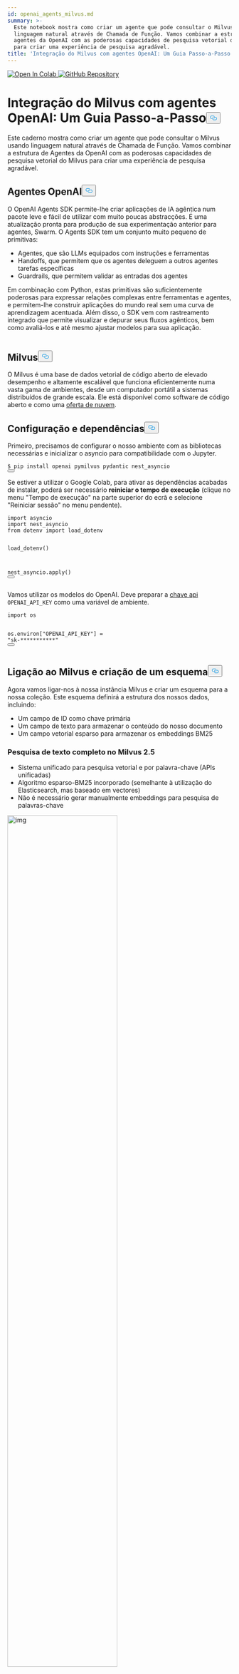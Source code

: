 ```yaml
---
id: openai_agents_milvus.md
summary: >-
  Este notebook mostra como criar um agente que pode consultar o Milvus usando
  linguagem natural através de Chamada de Função. Vamos combinar a estrutura de
  agentes da OpenAI com as poderosas capacidades de pesquisa vetorial do Milvus
  para criar uma experiência de pesquisa agradável.
title: 'Integração do Milvus com agentes OpenAI: Um Guia Passo-a-Passo'
---
```

<p><a href="https://colab.research.google.com/github/milvus-io/bootcamp/blob/master/bootcamp/tutorials/integration/openai_agents_milvus.ipynb" target="_parent">
<img translate="no" src="https://colab.research.google.com/assets/colab-badge.svg" alt="Open In Colab"/>
</a>
<a href="https://github.com/milvus-io/bootcamp/blob/master/bootcamp/tutorials/integration/openai_agents_milvus.ipynb" target="_blank">
<img translate="no" src="https://img.shields.io/badge/View%20on%20GitHub-555555?style=flat&logo=github&logoColor=white" alt="GitHub Repository"/>
</a></p>
<h1 id="Milvus-Integration-with-OpenAI-Agents-A-Step-by-Step-Guide" class="common-anchor-header">Integração do Milvus com agentes OpenAI: Um Guia Passo-a-Passo<button data-href="#Milvus-Integration-with-OpenAI-Agents-A-Step-by-Step-Guide" class="anchor-icon" translate="no">
      <svg translate="no"
        aria-hidden="true"
        focusable="false"
        height="20"
        version="1.1"
        viewBox="0 0 16 16"
        width="16"
      >
        <path
          fill="#0092E4"
          fill-rule="evenodd"
          d="M4 9h1v1H4c-1.5 0-3-1.69-3-3.5S2.55 3 4 3h4c1.45 0 3 1.69 3 3.5 0 1.41-.91 2.72-2 3.25V8.59c.58-.45 1-1.27 1-2.09C10 5.22 8.98 4 8 4H4c-.98 0-2 1.22-2 2.5S3 9 4 9zm9-3h-1v1h1c1 0 2 1.22 2 2.5S13.98 12 13 12H9c-.98 0-2-1.22-2-2.5 0-.83.42-1.64 1-2.09V6.25c-1.09.53-2 1.84-2 3.25C6 11.31 7.55 13 9 13h4c1.45 0 3-1.69 3-3.5S14.5 6 13 6z"
        ></path>
      </svg>
    </button></h1><p>Este caderno mostra como criar um agente que pode consultar o Milvus usando linguagem natural através de Chamada de Função. Vamos combinar a estrutura de Agentes da OpenAI com as poderosas capacidades de pesquisa vetorial do Milvus para criar uma experiência de pesquisa agradável.</p>
<h2 id="OpenAI-Agents" class="common-anchor-header">Agentes OpenAI<button data-href="#OpenAI-Agents" class="anchor-icon" translate="no">
      <svg translate="no"
        aria-hidden="true"
        focusable="false"
        height="20"
        version="1.1"
        viewBox="0 0 16 16"
        width="16"
      >
        <path
          fill="#0092E4"
          fill-rule="evenodd"
          d="M4 9h1v1H4c-1.5 0-3-1.69-3-3.5S2.55 3 4 3h4c1.45 0 3 1.69 3 3.5 0 1.41-.91 2.72-2 3.25V8.59c.58-.45 1-1.27 1-2.09C10 5.22 8.98 4 8 4H4c-.98 0-2 1.22-2 2.5S3 9 4 9zm9-3h-1v1h1c1 0 2 1.22 2 2.5S13.98 12 13 12H9c-.98 0-2-1.22-2-2.5 0-.83.42-1.64 1-2.09V6.25c-1.09.53-2 1.84-2 3.25C6 11.31 7.55 13 9 13h4c1.45 0 3-1.69 3-3.5S14.5 6 13 6z"
        ></path>
      </svg>
    </button></h2><p>O OpenAI Agents SDK permite-lhe criar aplicações de IA agêntica num pacote leve e fácil de utilizar com muito poucas abstracções. É uma atualização pronta para produção de sua experimentação anterior para agentes, Swarm. O Agents SDK tem um conjunto muito pequeno de primitivas:</p>
<ul>
<li>Agentes, que são LLMs equipados com instruções e ferramentas</li>
<li>Handoffs, que permitem que os agentes deleguem a outros agentes tarefas específicas</li>
<li>Guardrails, que permitem validar as entradas dos agentes</li>
</ul>
<p>Em combinação com Python, estas primitivas são suficientemente poderosas para expressar relações complexas entre ferramentas e agentes, e permitem-lhe construir aplicações do mundo real sem uma curva de aprendizagem acentuada. Além disso, o SDK vem com rastreamento integrado que permite visualizar e depurar seus fluxos agênticos, bem como avaliá-los e até mesmo ajustar modelos para sua aplicação.</p>
<p>
  <span class="img-wrapper">
    <img translate="no" src="/docs/v2.5.x/assets/openai-agent.png" alt="" class="doc-image" id="" />
    <span></span>
  </span>
</p>
<h2 id="Milvus" class="common-anchor-header">Milvus<button data-href="#Milvus" class="anchor-icon" translate="no">
      <svg translate="no"
        aria-hidden="true"
        focusable="false"
        height="20"
        version="1.1"
        viewBox="0 0 16 16"
        width="16"
      >
        <path
          fill="#0092E4"
          fill-rule="evenodd"
          d="M4 9h1v1H4c-1.5 0-3-1.69-3-3.5S2.55 3 4 3h4c1.45 0 3 1.69 3 3.5 0 1.41-.91 2.72-2 3.25V8.59c.58-.45 1-1.27 1-2.09C10 5.22 8.98 4 8 4H4c-.98 0-2 1.22-2 2.5S3 9 4 9zm9-3h-1v1h1c1 0 2 1.22 2 2.5S13.98 12 13 12H9c-.98 0-2-1.22-2-2.5 0-.83.42-1.64 1-2.09V6.25c-1.09.53-2 1.84-2 3.25C6 11.31 7.55 13 9 13h4c1.45 0 3-1.69 3-3.5S14.5 6 13 6z"
        ></path>
      </svg>
    </button></h2><p>O Milvus é uma base de dados vetorial de código aberto de elevado desempenho e altamente escalável que funciona eficientemente numa vasta gama de ambientes, desde um computador portátil a sistemas distribuídos de grande escala. Ele está disponível como software de código aberto e como uma <a href="https://zilliz.com/">oferta de nuvem</a>.</p>
<h2 id="Setup-and-Dependencies" class="common-anchor-header">Configuração e dependências<button data-href="#Setup-and-Dependencies" class="anchor-icon" translate="no">
      <svg translate="no"
        aria-hidden="true"
        focusable="false"
        height="20"
        version="1.1"
        viewBox="0 0 16 16"
        width="16"
      >
        <path
          fill="#0092E4"
          fill-rule="evenodd"
          d="M4 9h1v1H4c-1.5 0-3-1.69-3-3.5S2.55 3 4 3h4c1.45 0 3 1.69 3 3.5 0 1.41-.91 2.72-2 3.25V8.59c.58-.45 1-1.27 1-2.09C10 5.22 8.98 4 8 4H4c-.98 0-2 1.22-2 2.5S3 9 4 9zm9-3h-1v1h1c1 0 2 1.22 2 2.5S13.98 12 13 12H9c-.98 0-2-1.22-2-2.5 0-.83.42-1.64 1-2.09V6.25c-1.09.53-2 1.84-2 3.25C6 11.31 7.55 13 9 13h4c1.45 0 3-1.69 3-3.5S14.5 6 13 6z"
        ></path>
      </svg>
    </button></h2><p>Primeiro, precisamos de configurar o nosso ambiente com as bibliotecas necessárias e inicializar o asyncio para compatibilidade com o Jupyter.</p>
<pre><code translate="no" class="language-shell"><span class="hljs-meta prompt_">$ </span><span class="language-bash">pip install openai pymilvus pydantic nest_asyncio</span>
<button class="copy-code-btn"></button></code></pre>
<div class="alert note">
<p>Se estiver a utilizar o Google Colab, para ativar as dependências acabadas de instalar, poderá ser necessário <strong>reiniciar o tempo de execução</strong> (clique no menu "Tempo de execução" na parte superior do ecrã e selecione "Reiniciar sessão" no menu pendente).</p>
</div>
<pre><code translate="no" class="language-python"><span class="hljs-keyword">import</span> asyncio
<span class="hljs-keyword">import</span> nest_asyncio
<span class="hljs-keyword">from</span> dotenv <span class="hljs-keyword">import</span> load_dotenv

load_dotenv()

nest_asyncio.apply()
<button class="copy-code-btn"></button></code></pre>
<p>Vamos utilizar os modelos do OpenAI. Deve preparar a <a href="https://platform.openai.com/docs/quickstart">chave api</a> <code translate="no">OPENAI_API_KEY</code> como uma variável de ambiente.</p>
<pre><code translate="no" class="language-python"><span class="hljs-keyword">import</span> os

os.environ[<span class="hljs-string">&quot;OPENAI_API_KEY&quot;</span>] = <span class="hljs-string">&quot;sk-***********&quot;</span>
<button class="copy-code-btn"></button></code></pre>
<h2 id="Connecting-to-Milvus-and-Creating-a-Schema" class="common-anchor-header">Ligação ao Milvus e criação de um esquema<button data-href="#Connecting-to-Milvus-and-Creating-a-Schema" class="anchor-icon" translate="no">
      <svg translate="no"
        aria-hidden="true"
        focusable="false"
        height="20"
        version="1.1"
        viewBox="0 0 16 16"
        width="16"
      >
        <path
          fill="#0092E4"
          fill-rule="evenodd"
          d="M4 9h1v1H4c-1.5 0-3-1.69-3-3.5S2.55 3 4 3h4c1.45 0 3 1.69 3 3.5 0 1.41-.91 2.72-2 3.25V8.59c.58-.45 1-1.27 1-2.09C10 5.22 8.98 4 8 4H4c-.98 0-2 1.22-2 2.5S3 9 4 9zm9-3h-1v1h1c1 0 2 1.22 2 2.5S13.98 12 13 12H9c-.98 0-2-1.22-2-2.5 0-.83.42-1.64 1-2.09V6.25c-1.09.53-2 1.84-2 3.25C6 11.31 7.55 13 9 13h4c1.45 0 3-1.69 3-3.5S14.5 6 13 6z"
        ></path>
      </svg>
    </button></h2><p>Agora vamos ligar-nos à nossa instância Milvus e criar um esquema para a nossa coleção. Este esquema definirá a estrutura dos nossos dados, incluindo:</p>
<ul>
<li>Um campo de ID como chave primária</li>
<li>Um campo de texto para armazenar o conteúdo do nosso documento</li>
<li>Um campo vetorial esparso para armazenar os embeddings BM25</li>
</ul>
<h3 id="Full-Text-Search-in-Milvus-25" class="common-anchor-header">Pesquisa de texto completo no Milvus 2.5</h3><ul>
<li>Sistema unificado para pesquisa vetorial e por palavra-chave (APIs unificadas)</li>
<li>Algoritmo esparso-BM25 incorporado (semelhante à utilização do Elasticsearch, mas baseado em vectores)</li>
<li>Não é necessário gerar manualmente embeddings para pesquisa de palavras-chave</li>
</ul>
<p><img translate="no" src="https://milvus.io/docs/v2.5.x/assets/full-text-search.png" width="70%" alt="img"></p>
<h2 id="Install-Milvus-with-Docker" class="common-anchor-header">Instalar o Milvus com o Docker<button data-href="#Install-Milvus-with-Docker" class="anchor-icon" translate="no">
      <svg translate="no"
        aria-hidden="true"
        focusable="false"
        height="20"
        version="1.1"
        viewBox="0 0 16 16"
        width="16"
      >
        <path
          fill="#0092E4"
          fill-rule="evenodd"
          d="M4 9h1v1H4c-1.5 0-3-1.69-3-3.5S2.55 3 4 3h4c1.45 0 3 1.69 3 3.5 0 1.41-.91 2.72-2 3.25V8.59c.58-.45 1-1.27 1-2.09C10 5.22 8.98 4 8 4H4c-.98 0-2 1.22-2 2.5S3 9 4 9zm9-3h-1v1h1c1 0 2 1.22 2 2.5S13.98 12 13 12H9c-.98 0-2-1.22-2-2.5 0-.83.42-1.64 1-2.09V6.25c-1.09.53-2 1.84-2 3.25C6 11.31 7.55 13 9 13h4c1.45 0 3-1.69 3-3.5S14.5 6 13 6z"
        ></path>
      </svg>
    </button></h2><p>Antes de executar este exemplo, certifique-se de que instala o Milvus e o inicia com o Docker, consulte a nossa documentação - https://milvus.io/docs/install_standalone-docker.md</p>
<pre><code translate="no" class="language-python"><span class="hljs-keyword">from</span> pymilvus <span class="hljs-keyword">import</span> DataType, FunctionType, MilvusClient

client = MilvusClient(uri=<span class="hljs-string">&quot;http://localhost:19530&quot;</span>)

schema = client.create_schema()

<span class="hljs-comment"># Simple schema that handles both text and vectors</span>
schema.add_field(
    field_name=<span class="hljs-string">&quot;id&quot;</span>, datatype=DataType.INT64, is_primary=<span class="hljs-literal">True</span>, auto_id=<span class="hljs-literal">True</span>
)
schema.add_field(
    field_name=<span class="hljs-string">&quot;text&quot;</span>, datatype=DataType.VARCHAR, max_length=<span class="hljs-number">1000</span>, enable_analyzer=<span class="hljs-literal">True</span>
)
schema.add_field(field_name=<span class="hljs-string">&quot;sparse&quot;</span>, datatype=DataType.SPARSE_FLOAT_VECTOR)
<button class="copy-code-btn"></button></code></pre>
<pre><code translate="no">{'auto_id': False, 'description': '', 'fields': [{'name': 'id', 'description': '', 'type': &lt;DataType.INT64: 5&gt;, 'is_primary': True, 'auto_id': True}, {'name': 'text', 'description': '', 'type': &lt;DataType.VARCHAR: 21&gt;, 'params': {'max_length': 1000, 'enable_analyzer': True}}, {'name': 'sparse', 'description': '', 'type': &lt;DataType.SPARSE_FLOAT_VECTOR: 104&gt;}], 'enable_dynamic_field': False}
</code></pre>
<h2 id="Setting-Up-BM25-for-Full-Text-Search" class="common-anchor-header">Configurar o BM25 para pesquisa de texto completo<button data-href="#Setting-Up-BM25-for-Full-Text-Search" class="anchor-icon" translate="no">
      <svg translate="no"
        aria-hidden="true"
        focusable="false"
        height="20"
        version="1.1"
        viewBox="0 0 16 16"
        width="16"
      >
        <path
          fill="#0092E4"
          fill-rule="evenodd"
          d="M4 9h1v1H4c-1.5 0-3-1.69-3-3.5S2.55 3 4 3h4c1.45 0 3 1.69 3 3.5 0 1.41-.91 2.72-2 3.25V8.59c.58-.45 1-1.27 1-2.09C10 5.22 8.98 4 8 4H4c-.98 0-2 1.22-2 2.5S3 9 4 9zm9-3h-1v1h1c1 0 2 1.22 2 2.5S13.98 12 13 12H9c-.98 0-2-1.22-2-2.5 0-.83.42-1.64 1-2.09V6.25c-1.09.53-2 1.84-2 3.25C6 11.31 7.55 13 9 13h4c1.45 0 3-1.69 3-3.5S14.5 6 13 6z"
        ></path>
      </svg>
    </button></h2><p>O Milvus suporta pesquisa de texto completo através de funções BM25. Aqui definimos uma função que converterá automaticamente nossos dados de texto em representações vetoriais esparsas otimizadas para pesquisa de texto.</p>
<pre><code translate="no" class="language-python"><span class="hljs-keyword">from</span> pymilvus <span class="hljs-keyword">import</span> Function

<span class="hljs-comment"># Milvus handles tokenization and BM25 conversion</span>
bm25_function = Function(
    name=<span class="hljs-string">&quot;text_bm25_emb&quot;</span>,  <span class="hljs-comment"># Function name</span>
    input_field_names=[<span class="hljs-string">&quot;text&quot;</span>],  <span class="hljs-comment"># Name of the VARCHAR field containing raw text data</span>
    output_field_names=[
        <span class="hljs-string">&quot;sparse&quot;</span>
    ],  <span class="hljs-comment"># Name of the SPARSE_FLOAT_VECTOR field reserved to store generated embeddings</span>
    function_type=FunctionType.BM25,
)

schema.add_function(bm25_function)
<button class="copy-code-btn"></button></code></pre>
<pre><code translate="no">{'auto_id': False, 'description': '', 'fields': [{'name': 'id', 'description': '', 'type': &lt;DataType.INT64: 5&gt;, 'is_primary': True, 'auto_id': True}, {'name': 'text', 'description': '', 'type': &lt;DataType.VARCHAR: 21&gt;, 'params': {'max_length': 1000, 'enable_analyzer': True}}, {'name': 'sparse', 'description': '', 'type': &lt;DataType.SPARSE_FLOAT_VECTOR: 104&gt;, 'is_function_output': True}], 'enable_dynamic_field': False, 'functions': [{'name': 'text_bm25_emb', 'description': '', 'type': &lt;FunctionType.BM25: 1&gt;, 'input_field_names': ['text'], 'output_field_names': ['sparse'], 'params': {}}]}
</code></pre>
<h2 id="Creating-the-Collection-and-Loading-Sample-Data" class="common-anchor-header">Criando a coleção e carregando dados de amostra<button data-href="#Creating-the-Collection-and-Loading-Sample-Data" class="anchor-icon" translate="no">
      <svg translate="no"
        aria-hidden="true"
        focusable="false"
        height="20"
        version="1.1"
        viewBox="0 0 16 16"
        width="16"
      >
        <path
          fill="#0092E4"
          fill-rule="evenodd"
          d="M4 9h1v1H4c-1.5 0-3-1.69-3-3.5S2.55 3 4 3h4c1.45 0 3 1.69 3 3.5 0 1.41-.91 2.72-2 3.25V8.59c.58-.45 1-1.27 1-2.09C10 5.22 8.98 4 8 4H4c-.98 0-2 1.22-2 2.5S3 9 4 9zm9-3h-1v1h1c1 0 2 1.22 2 2.5S13.98 12 13 12H9c-.98 0-2-1.22-2-2.5 0-.83.42-1.64 1-2.09V6.25c-1.09.53-2 1.84-2 3.25C6 11.31 7.55 13 9 13h4c1.45 0 3-1.69 3-3.5S14.5 6 13 6z"
        ></path>
      </svg>
    </button></h2><p>Agora vamos criar a nossa coleção com o esquema e os parâmetros de índice, e depois carregar alguns dados de amostra sobre a recuperação de informação e o Milvus.</p>
<pre><code translate="no" class="language-python">index_params = client.prepare_index_params()

index_params.add_index(field_name=<span class="hljs-string">&quot;sparse&quot;</span>, index_type=<span class="hljs-string">&quot;AUTOINDEX&quot;</span>, metric_type=<span class="hljs-string">&quot;BM25&quot;</span>)

<span class="hljs-keyword">if</span> client.has_collection(<span class="hljs-string">&quot;demo&quot;</span>):
    client.drop_collection(<span class="hljs-string">&quot;demo&quot;</span>)

client.create_collection(
    collection_name=<span class="hljs-string">&quot;demo&quot;</span>,
    schema=schema,
    index_params=index_params,
)

<span class="hljs-comment">## 3. Loading Test Data</span>
client.insert(
    <span class="hljs-string">&quot;demo&quot;</span>,
    [
        {
            <span class="hljs-string">&quot;text&quot;</span>: <span class="hljs-string">&quot;Information retrieval helps users find relevant documents in large datasets.&quot;</span>
        },
        {
            <span class="hljs-string">&quot;text&quot;</span>: <span class="hljs-string">&quot;Search engines use information retrieval techniques to index and rank web pages.&quot;</span>
        },
        {
            <span class="hljs-string">&quot;text&quot;</span>: <span class="hljs-string">&quot;The core of IR is matching user queries with the most relevant content.&quot;</span>
        },
        {
            <span class="hljs-string">&quot;text&quot;</span>: <span class="hljs-string">&quot;Vector search is revolutionising modern information retrieval systems.&quot;</span>
        },
        {
            <span class="hljs-string">&quot;text&quot;</span>: <span class="hljs-string">&quot;Machine learning improves ranking algorithms in information retrieval.&quot;</span>
        },
        {
            <span class="hljs-string">&quot;text&quot;</span>: <span class="hljs-string">&quot;IR techniques include keyword-based search, semantic search, and vector search.&quot;</span>
        },
        {
            <span class="hljs-string">&quot;text&quot;</span>: <span class="hljs-string">&quot;Boolean retrieval is one of the earliest information retrieval methods.&quot;</span>
        },
        {<span class="hljs-string">&quot;text&quot;</span>: <span class="hljs-string">&quot;TF-IDF is a classic method used to score document relevance in IR.&quot;</span>},
        {
            <span class="hljs-string">&quot;text&quot;</span>: <span class="hljs-string">&quot;Modern IR systems integrate deep learning for better contextual understanding.&quot;</span>
        },
        {
            <span class="hljs-string">&quot;text&quot;</span>: <span class="hljs-string">&quot;Milvus is an open-source vector database designed for AI-powered search.&quot;</span>
        },
        {
            <span class="hljs-string">&quot;text&quot;</span>: <span class="hljs-string">&quot;Milvus enables fast and scalable similarity search on high-dimensional data.&quot;</span>
        },
        {
            <span class="hljs-string">&quot;text&quot;</span>: <span class="hljs-string">&quot;With Milvus, developers can build applications that support image, text, and video retrieval.&quot;</span>
        },
        {
            <span class="hljs-string">&quot;text&quot;</span>: <span class="hljs-string">&quot;Milvus integrates well with deep learning frameworks like PyTorch and TensorFlow.&quot;</span>
        },
        {
            <span class="hljs-string">&quot;text&quot;</span>: <span class="hljs-string">&quot;The core of Milvus is optimised for approximate nearest neighbour (ANN) search.&quot;</span>
        },
        {
            <span class="hljs-string">&quot;text&quot;</span>: <span class="hljs-string">&quot;Milvus supports hybrid search combining structured and unstructured data.&quot;</span>
        },
        {
            <span class="hljs-string">&quot;text&quot;</span>: <span class="hljs-string">&quot;Large-scale AI applications rely on Milvus for efficient vector retrieval.&quot;</span>
        },
        {<span class="hljs-string">&quot;text&quot;</span>: <span class="hljs-string">&quot;Milvus makes it easy to perform high-speed similarity searches.&quot;</span>},
        {<span class="hljs-string">&quot;text&quot;</span>: <span class="hljs-string">&quot;Cloud-native by design, Milvus scales effortlessly with demand.&quot;</span>},
        {
            <span class="hljs-string">&quot;text&quot;</span>: <span class="hljs-string">&quot;Milvus powers applications in recommendation systems, fraud detection, and genomics.&quot;</span>
        },
        {
            <span class="hljs-string">&quot;text&quot;</span>: <span class="hljs-string">&quot;The latest version of Milvus introduces faster indexing and lower latency.&quot;</span>
        },
        {<span class="hljs-string">&quot;text&quot;</span>: <span class="hljs-string">&quot;Milvus supports HNSW, IVF_FLAT, and other popular ANN algorithms.&quot;</span>},
        {
            <span class="hljs-string">&quot;text&quot;</span>: <span class="hljs-string">&quot;Vector embeddings from models like OpenAI’s CLIP can be indexed in Milvus.&quot;</span>
        },
        {
            <span class="hljs-string">&quot;text&quot;</span>: <span class="hljs-string">&quot;Milvus has built-in support for multi-tenancy in enterprise use cases.&quot;</span>
        },
        {
            <span class="hljs-string">&quot;text&quot;</span>: <span class="hljs-string">&quot;The Milvus community actively contributes to improving its performance.&quot;</span>
        },
        {
            <span class="hljs-string">&quot;text&quot;</span>: <span class="hljs-string">&quot;Milvus integrates with data pipelines like Apache Kafka for real-time updates.&quot;</span>
        },
        {
            <span class="hljs-string">&quot;text&quot;</span>: <span class="hljs-string">&quot;Using Milvus, companies can enhance search experiences with vector search.&quot;</span>
        },
        {
            <span class="hljs-string">&quot;text&quot;</span>: <span class="hljs-string">&quot;Milvus plays a crucial role in powering AI search in medical research.&quot;</span>
        },
        {<span class="hljs-string">&quot;text&quot;</span>: <span class="hljs-string">&quot;Milvus integrates with LangChain for advanced RAG pipelines.&quot;</span>},
        {
            <span class="hljs-string">&quot;text&quot;</span>: <span class="hljs-string">&quot;Open-source contributors continue to enhance Milvus’ search performance.&quot;</span>
        },
        {
            <span class="hljs-string">&quot;text&quot;</span>: <span class="hljs-string">&quot;Multi-modal search in Milvus enables applications beyond text and images.&quot;</span>
        },
        {<span class="hljs-string">&quot;text&quot;</span>: <span class="hljs-string">&quot;Milvus has an intuitive REST API for easy integration.&quot;</span>},
        {<span class="hljs-string">&quot;text&quot;</span>: <span class="hljs-string">&quot;Milvus’ FAISS and HNSW backends provide flexibility in indexing.&quot;</span>},
        {
            <span class="hljs-string">&quot;text&quot;</span>: <span class="hljs-string">&quot;The architecture of Milvus ensures fault tolerance and high availability.&quot;</span>
        },
        {<span class="hljs-string">&quot;text&quot;</span>: <span class="hljs-string">&quot;Milvus integrates seamlessly with LLM-based applications.&quot;</span>},
        {<span class="hljs-string">&quot;text&quot;</span>: <span class="hljs-string">&quot;Startups leverage Milvus to build next-gen AI-powered products.&quot;</span>},
        {<span class="hljs-string">&quot;text&quot;</span>: <span class="hljs-string">&quot;Milvus Cloud offers a managed solution for vector search at scale.&quot;</span>},
        {
            <span class="hljs-string">&quot;text&quot;</span>: <span class="hljs-string">&quot;The future of AI search is being shaped by Milvus and similar vector databases.&quot;</span>
        },
    ],
)
<button class="copy-code-btn"></button></code></pre>
<pre><code translate="no">{'insert_count': 37, 'ids': [456486814660619140, 456486814660619141, 456486814660619142, 456486814660619143, 456486814660619144, 456486814660619145, 456486814660619146, 456486814660619147, 456486814660619148, 456486814660619149, 456486814660619150, 456486814660619151, 456486814660619152, 456486814660619153, 456486814660619154, 456486814660619155, 456486814660619156, 456486814660619157, 456486814660619158, 456486814660619159, 456486814660619160, 456486814660619161, 456486814660619162, 456486814660619163, 456486814660619164, 456486814660619165, 456486814660619166, 456486814660619167, 456486814660619168, 456486814660619169, 456486814660619170, 456486814660619171, 456486814660619172, 456486814660619173, 456486814660619174, 456486814660619175, 456486814660619176], 'cost': 0}
</code></pre>
<h2 id="Defining-Output-Types-for-Structured-Results" class="common-anchor-header">Definindo tipos de saída para resultados estruturados<button data-href="#Defining-Output-Types-for-Structured-Results" class="anchor-icon" translate="no">
      <svg translate="no"
        aria-hidden="true"
        focusable="false"
        height="20"
        version="1.1"
        viewBox="0 0 16 16"
        width="16"
      >
        <path
          fill="#0092E4"
          fill-rule="evenodd"
          d="M4 9h1v1H4c-1.5 0-3-1.69-3-3.5S2.55 3 4 3h4c1.45 0 3 1.69 3 3.5 0 1.41-.91 2.72-2 3.25V8.59c.58-.45 1-1.27 1-2.09C10 5.22 8.98 4 8 4H4c-.98 0-2 1.22-2 2.5S3 9 4 9zm9-3h-1v1h1c1 0 2 1.22 2 2.5S13.98 12 13 12H9c-.98 0-2-1.22-2-2.5 0-.83.42-1.64 1-2.09V6.25c-1.09.53-2 1.84-2 3.25C6 11.31 7.55 13 9 13h4c1.45 0 3-1.69 3-3.5S14.5 6 13 6z"
        ></path>
      </svg>
    </button></h2><p>Para tornar os nossos resultados de pesquisa mais estruturados e fáceis de trabalhar, vamos definir modelos Pydantic que especificam o formato dos nossos resultados de pesquisa.</p>
<pre><code translate="no" class="language-python"><span class="hljs-keyword">from</span> pydantic <span class="hljs-keyword">import</span> BaseModel


<span class="hljs-comment"># Simplified output model for search results</span>
<span class="hljs-keyword">class</span> <span class="hljs-title class_">MilvusSearchResult</span>(<span class="hljs-title class_ inherited__">BaseModel</span>):
    <span class="hljs-built_in">id</span>: <span class="hljs-built_in">int</span>
    text: <span class="hljs-built_in">str</span>


<span class="hljs-keyword">class</span> <span class="hljs-title class_">MilvusSearchResults</span>(<span class="hljs-title class_ inherited__">BaseModel</span>):
    results: <span class="hljs-built_in">list</span>[MilvusSearchResult]
    query: <span class="hljs-built_in">str</span>
<button class="copy-code-btn"></button></code></pre>
<h2 id="Creating-a-Custom-Search-Tool" class="common-anchor-header">Criar uma ferramenta de pesquisa personalizada<button data-href="#Creating-a-Custom-Search-Tool" class="anchor-icon" translate="no">
      <svg translate="no"
        aria-hidden="true"
        focusable="false"
        height="20"
        version="1.1"
        viewBox="0 0 16 16"
        width="16"
      >
        <path
          fill="#0092E4"
          fill-rule="evenodd"
          d="M4 9h1v1H4c-1.5 0-3-1.69-3-3.5S2.55 3 4 3h4c1.45 0 3 1.69 3 3.5 0 1.41-.91 2.72-2 3.25V8.59c.58-.45 1-1.27 1-2.09C10 5.22 8.98 4 8 4H4c-.98 0-2 1.22-2 2.5S3 9 4 9zm9-3h-1v1h1c1 0 2 1.22 2 2.5S13.98 12 13 12H9c-.98 0-2-1.22-2-2.5 0-.83.42-1.64 1-2.09V6.25c-1.09.53-2 1.84-2 3.25C6 11.31 7.55 13 9 13h4c1.45 0 3-1.69 3-3.5S14.5 6 13 6z"
        ></path>
      </svg>
    </button></h2><p>De seguida, criaremos uma ferramenta de função personalizada que o nosso agente pode utilizar para pesquisar na base de dados Milvus. Esta ferramenta irá:</p>
<ol>
<li>Aceitar um nome de coleção, texto de consulta e parâmetro de limite</li>
<li>Executar uma pesquisa BM25 na coleção Milvus</li>
<li>Devolver os resultados num formato estruturado</li>
</ol>
<pre><code translate="no" class="language-python"><span class="hljs-keyword">import</span> json
<span class="hljs-keyword">from</span> typing <span class="hljs-keyword">import</span> <span class="hljs-type">Any</span>
<span class="hljs-keyword">from</span> pymilvus <span class="hljs-keyword">import</span> MilvusClient
<span class="hljs-keyword">from</span> agents <span class="hljs-keyword">import</span> function_tool, RunContextWrapper


<span class="hljs-meta">@function_tool</span>
<span class="hljs-keyword">async</span> <span class="hljs-keyword">def</span> <span class="hljs-title function_">search_milvus_text</span>(<span class="hljs-params">
    ctx: RunContextWrapper[<span class="hljs-type">Any</span>], collection_name: <span class="hljs-built_in">str</span>, query_text: <span class="hljs-built_in">str</span>, limit: <span class="hljs-built_in">int</span>
</span>) -&gt; <span class="hljs-built_in">str</span>:
    <span class="hljs-string">&quot;&quot;&quot;Search for text documents in a Milvus collection using full text search.

    Args:
        collection_name: Name of the Milvus collection to search.
        query_text: The text query to search for.
        limit: Maximum number of results to return.
    &quot;&quot;&quot;</span>
    <span class="hljs-keyword">try</span>:
        <span class="hljs-comment"># Initialize Milvus client</span>
        client = MilvusClient()

        <span class="hljs-comment"># Prepare search parameters for BM25</span>
        search_params = {<span class="hljs-string">&quot;metric_type&quot;</span>: <span class="hljs-string">&quot;BM25&quot;</span>, <span class="hljs-string">&quot;params&quot;</span>: {<span class="hljs-string">&quot;drop_ratio_search&quot;</span>: <span class="hljs-number">0.2</span>}}

        <span class="hljs-comment"># Execute search with text query</span>
        results = client.search(
            collection_name=collection_name,
            data=[query_text],
            anns_field=<span class="hljs-string">&quot;sparse&quot;</span>,
            limit=limit,
            search_params=search_params,
            output_fields=[<span class="hljs-string">&quot;text&quot;</span>],
        )
        <span class="hljs-keyword">return</span> json.dumps(
            {<span class="hljs-string">&quot;results&quot;</span>: results, <span class="hljs-string">&quot;query&quot;</span>: query_text, <span class="hljs-string">&quot;collection&quot;</span>: collection_name}
        )

    <span class="hljs-keyword">except</span> Exception <span class="hljs-keyword">as</span> e:
        <span class="hljs-built_in">print</span>(<span class="hljs-string">f&quot;Exception is: <span class="hljs-subst">{e}</span>&quot;</span>)
        <span class="hljs-keyword">return</span> <span class="hljs-string">f&quot;Error searching Milvus: <span class="hljs-subst">{<span class="hljs-built_in">str</span>(e)}</span>&quot;</span>
<button class="copy-code-btn"></button></code></pre>
<h2 id="Building-the-Agent" class="common-anchor-header">Criar o agente<button data-href="#Building-the-Agent" class="anchor-icon" translate="no">
      <svg translate="no"
        aria-hidden="true"
        focusable="false"
        height="20"
        version="1.1"
        viewBox="0 0 16 16"
        width="16"
      >
        <path
          fill="#0092E4"
          fill-rule="evenodd"
          d="M4 9h1v1H4c-1.5 0-3-1.69-3-3.5S2.55 3 4 3h4c1.45 0 3 1.69 3 3.5 0 1.41-.91 2.72-2 3.25V8.59c.58-.45 1-1.27 1-2.09C10 5.22 8.98 4 8 4H4c-.98 0-2 1.22-2 2.5S3 9 4 9zm9-3h-1v1h1c1 0 2 1.22 2 2.5S13.98 12 13 12H9c-.98 0-2-1.22-2-2.5 0-.83.42-1.64 1-2.09V6.25c-1.09.53-2 1.84-2 3.25C6 11.31 7.55 13 9 13h4c1.45 0 3-1.69 3-3.5S14.5 6 13 6z"
        ></path>
      </svg>
    </button></h2><p>Agora vamos criar um agente que pode usar a nossa ferramenta de pesquisa. Dar-lhe-emos instruções sobre como lidar com os pedidos de pesquisa e especificaremos que deve devolver os resultados no nosso formato estruturado.</p>
<pre><code translate="no" class="language-python"><span class="hljs-keyword">from</span> agents <span class="hljs-keyword">import</span> Agent, Runner, WebSearchTool, trace


<span class="hljs-keyword">async</span> <span class="hljs-keyword">def</span> <span class="hljs-title function_">main</span>():
    agent = Agent(
        name=<span class="hljs-string">&quot;Milvus Searcher&quot;</span>,
        instructions=<span class="hljs-string">&quot;&quot;&quot;
        You are a helpful agent that can search through Milvus vector database using full text search. Return the results in a structured format.
        &quot;&quot;&quot;</span>,
        tools=[
            WebSearchTool(user_location={<span class="hljs-string">&quot;type&quot;</span>: <span class="hljs-string">&quot;approximate&quot;</span>, <span class="hljs-string">&quot;city&quot;</span>: <span class="hljs-string">&quot;New York&quot;</span>}),
            search_milvus_text,
        ],
        output_type=MilvusSearchResults,
    )

    <span class="hljs-keyword">with</span> trace(<span class="hljs-string">&quot;Milvus search example&quot;</span>):
        result = <span class="hljs-keyword">await</span> Runner.run(
            agent,
            <span class="hljs-string">&quot;Find documents in the &#x27;demo&#x27; collection that are similar to this concept: &#x27;information retrieval&#x27;&quot;</span>,
        )
        <span class="hljs-comment"># print(result.final_output.results)</span>
        formatted_results = <span class="hljs-string">&quot;\n&quot;</span>.join(
            <span class="hljs-string">f&quot;<span class="hljs-subst">{i+<span class="hljs-number">1</span>}</span>. ID: <span class="hljs-subst">{res.<span class="hljs-built_in">id</span>}</span>, Text: <span class="hljs-subst">{res.text}</span>&quot;</span>
            <span class="hljs-keyword">for</span> i, res <span class="hljs-keyword">in</span> <span class="hljs-built_in">enumerate</span>(result.final_output.results)
        )
        <span class="hljs-built_in">print</span>(<span class="hljs-string">f&quot;Search results:\n<span class="hljs-subst">{formatted_results}</span>&quot;</span>)
<button class="copy-code-btn"></button></code></pre>
<pre><code translate="no" class="language-python">asyncio.run(main())
<button class="copy-code-btn"></button></code></pre>
<pre><code translate="no">Search results:
1. ID: 456486814660619146, Text: Boolean retrieval is one of the earliest information retrieval methods.
2. ID: 456486814660619144, Text: Machine learning improves ranking algorithms in information retrieval.
3. ID: 456486814660619143, Text: Vector search is revolutionising modern information retrieval systems.
4. ID: 456486814660619140, Text: Information retrieval helps users find relevant documents in large datasets.
5. ID: 456486814660619141, Text: Search engines use information retrieval techniques to index and rank web pages.
</code></pre>
